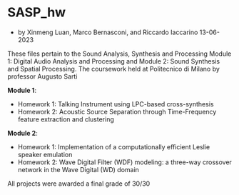 # SASP_hw

- by Xinmeng Luan, Marco Bernasconi, and Riccardo Iaccarino 13-06-2023

These files pertain to the Sound Analysis, Synthesis and Processing Module 1: Digital Audio Analysis and Processing 
and Module 2: Sound Synthesis and Spatial Processing.
The coursework held at Politecnico di Milano by professor Augusto Sarti

**Module 1**:
- Homework 1: Talking Instrument using LPC-based cross-synthesis
- Homework 2: Acoustic Source Separation through Time-Frequency feature extraction and clustering

**Module 2**:
- Homework 1: Implementation of a computationally efficient Leslie speaker emulation
- Homework 2: Wave Digital Filter (WDF) modeling: a three-way crossover network in the Wave Digital (WD) domain 

All projects were awarded a final grade of 30/30
